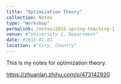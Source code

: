 ```yaml
---
title: "Optimization Theory"
collection: Notes
type: "Workshop"
permalink: /notes/2015-spring-teaching-1
venue: #"University 1, Department"
date: #2015-01-01
location: #"City, Country"
---
```


This is my notes for optimization theory.

https://zhuanlan.zhihu.com/p/473142920
